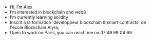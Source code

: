 - Hi, I’m Alex
- I’m interested in blockchain and web3
- I’m currently learning solidity
- Inscrit à la formation 'développeur blockchain & smart contracts' de l'école Blockchain Alyra, 
- Open to work on Paris, you can reach me on 07 49 99 04 69.


